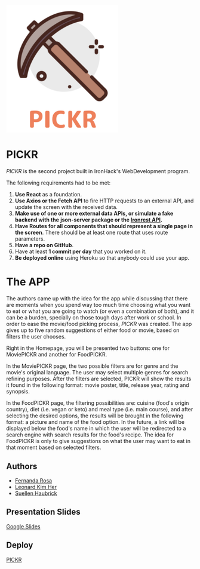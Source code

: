
<img alt="PCKR Logo" src="https://github.com/LBWKH/pickr-project/blob/master/src/images/logo.png" width="300px"/>

# PICKR

_PICKR_ is the second project built in IronHack's WebDevelopment program.

The following requirements had to be met:

1.  **Use React** as a foundation.
2.  **Use Axios or the Fetch API** to fire HTTP requests to an external API, and update the screen with the received data.
3.  **Make use of one or more external data APIs, or simulate a fake backend with the** **json-server package or the [Ironrest API](http://ironrest.herokuapp.com/).**
4.  **Have Routes for all components that should represent a single page in the screen**. There should be at least one route that uses route parameters.
5.  **Have a repo on GitHub**.
6.  Have at least **1 commit per day** that you worked on it.
7.  **Be deployed online** using Heroku so that anybody could use your app.

# The APP

The authors came up with the idea for the app while discussing that there are moments when you spend way too much time choosing what you want to eat or what you are going to watch (or even a combination of both), and it can be a burden, specially on those tough days after work or school. In order to ease the movie/food picking process, _PICKR_ was created. The app gives up to five random suggestions of either food or movie, based on filters the user chooses.

Right in the Homepage, you will be presented two buttons: one for MoviePICKR and another for FoodPICKR.

In the MoviePICKR page, the two possible filters are for genre and the movie's original language. The user may select multiple genres for search refining purposes. After the filters are selected, PICKR will show the results it found in the following format: movie poster, title, release year, rating and synopsis.

In the FoodPICKR page, the filtering possibilities are: cuisine (food's origin country), diet (i.e. vegan or keto) and meal type (i.e. main course), and after selecting the desired options, the results will be brought in the following format: a picture and name of the food option. In the future, a link will be displayed below the food's name in which the user will be redirected to a search engine with search results for the food's recipe. The idea for FoodPICKR is only to give suggestions on what the user may want to eat in that moment based on selected filters.

## Authors

- [Fernanda Rosa](github.com/fefarosa)
- [Leonard Kim Her](https://github.com/LBWKH)
- [Suellen Haubrick](https://github.com/Suellenhf)

## Presentation Slides

[Google Slides](https://docs.google.com/presentation/d/1N4EqVWSLNgngajwtXbSs-exgnc5sUqtDI6-tx9K_STk/edit?usp=sharing)

## Deploy

[PICKR](https://pickr.netlify.app/)
